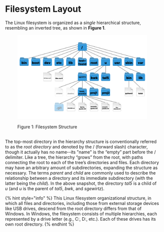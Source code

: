 # Filesystem Layout

The Linux filesystem is organized as a _single_ hierarchical structure, resembling an inverted tree, as shown in **Figure 1**.&#x20;

<figure><img src="../../.gitbook/assets/image (3).png" alt=""><figcaption><p>Figure 1: Filesystem Structure</p></figcaption></figure>

\
The top-most directory in the hierarchy structure is conventionally referred to as the _root directory_ and denoted by the / (forward slash) character, though it actually has no name--its "name" is the “empty” part before the / delimiter. Like a tree, the hierarchy “grows” from the root, with paths connecting the root to each of the tree’s directories and files. Each directory may have an arbitrary amount of subdirectories, expanding the structure as necessary. The terms _parent_ and _child_ are commonly used to describe the relationship between a directory and its immediate subdirectory (with the latter being the _child_). In the above snapshot, the directory _tal5_ is a child of _u_ (and _u_ is the parent of _tal5_, _bwk_, and _sgewirtz_).&#x20;

{% hint style="info" %}
This Linux filesystem organizational structure, in which all files and directories, including those from external storage devices like USB drives, descend from the root directory differs from that of Windows. In Windows, the filesystem consists of multiple hierarchies, each represented by a drive letter (e.g., C:, D:, etc.). Each of these drives has its own root directory.
{% endhint %}
